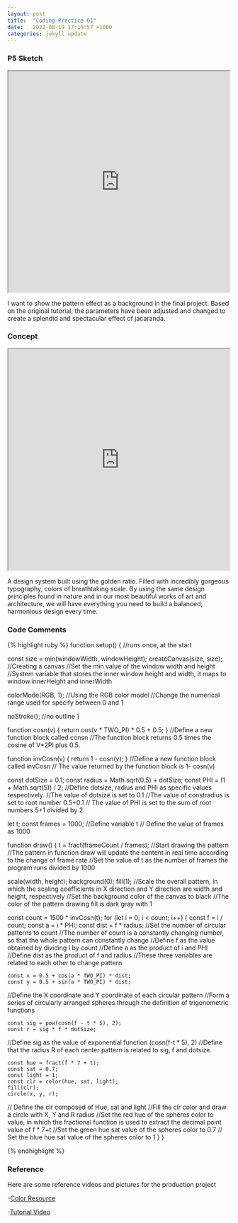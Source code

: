 ```yaml
---
layout: post
title:  "Coding Practice 01"
date:   2022-08-19 17:16:57 +1000
categories: jekyll update
---
```

### P5 Sketch
<iframe width=500 height=500 src="https://editor.p5js.org/GuiGui0v0/full/9FfcY_8gy"></iframe>

I want to show the pattern effect as a background in the final project. Based on the original tutorial, the parameters have been adjusted and changed to create a splendid and spectacular effect of jacaranda.

### Concept

<iframe width=500 height=500 src="https://www.youtube.com/watch?v=sj8Sg8qnjOg"></iframe>

A design system built using the golden ratio. Filled with incredibly gorgeous typography, colors of breathtaking scale. By using the same design principles found in nature and in our most beautiful works of art and architecture, we will have everything you need to build a balanced, harmonious design every time.  

### Code Comments

{% highlight ruby %}
function setup() {
  //runs once, at the start

  const size = min(windowWidth, windowHeight);
  createCanvas(size, size);
  //Creating a canvas
  //Set the min value of the window width and height
  //System variable that stores the inner window height and width, it maps to window.innerHeight and innerWidth

  colorMode(RGB, 1);
  //Using the RGB color model
  //Change the numerical range used for specify between 0 and 1

  noStroke();
  //no outline
}

function cosn(v) {
  return cos(v * TWO_PI) * 0.5 + 0.5;
}
 //Define a new function block called consn
 //The function block returns 0.5 times the cosine of V*2PI plus 0.5.

function invCosn(v) {
  return 1 - cosn(v);
}
  //Define a new function block called invCosn
  // The value returned by the function block is 1- cosn(v)

const dotSize = 0.1;
const radius = Math.sqrt(0.5) + dotSize;
const PHI = (1 + Math.sqrt(5)) / 2;
  //Define dotsize, radius and PHI as specific values respectively.
  //The value of dotsize is set to 0.1
  //The value of constradius is set to root number 0.5+0.1 
  // The value of PHI is set to the sum of root numbers 5+1 divided by 2

let t;
const frames = 1000;
  //Define variable t 
  // Define the value of frames as 1000

function draw() {
  t = fract(frameCount / frames);
//Start drawing the pattern
//The pattern in function draw will update the content in real time according to the change of frame rate
//Set the value of t as the number of frames the program runs divided by 1000

  scale(width, height);
  background(0);
  fill(1);
//Scale the overall pattern, in which the scaling coefficients in X direction and Y direction are width and height, respectively
//Set the background color of the canvas to black
//The color of the pattern drawing fill is dark gray with 1

  const count = 1500 * invCosn(t);
  for (let i = 0; i < count; i++) {
    const f = i / count;
    const a = i * PHI;
    const dist = f * radius;
//Set the number of circular patterns to count
//The number of count is a constantly changing number, so that the whole pattern can constantly change
//Define f as the value obtained by dividing I by count 
//Define a as the product of i and PHI
//Define dist as the product of f and radius
//These three variables are related to each other to change pattern

    const x = 0.5 + cos(a * TWO_PI) * dist;
    const y = 0.5 + sin(a * TWO_PI) * dist;
//Define the X coordinate and Y coordinate of each circular pattern
//Form a series of circularly arranged spheres through the definition of trigonometric functions

    const sig = pow(cosn(f - t * 5), 2);
    const r = sig * f * dotSize;
//Define sig as the value of exponential function (cosn(f-t * 5), 2)
//Define that the radius R of each center pattern is related to sig, f and dotsize.

    const hue = fract(f * 7 + t);
    const sat = 0.7;
    const light = 1;
    const clr = color(hue, sat, light);
    fill(clr);
    circle(x, y, r);
// Define the clr composed of Hue, sat and light
//Fill the clr color and draw a circle with X, Y and R radius
//Set the red hue of the spheres color to value, in which the fractional function is used to extract the decimal point value of f * 7+t
//Set the green hue sat value of the spheres color to 0.7
// Set the blue hue sat value of the spheres color to 1
  }
}

{% endhighlight %}

### Reference
Here are some reference videos and pictures for the production project

-[Color Resource](https://www.w3schools.com/colors/colors_groups.asp)

-[Tutorial Video](https://www.youtube.com/watch?v=RrSOv9FH6uo)



